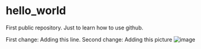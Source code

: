 # hello_world
First public repository. Just to learn how to use github. 

First change: Adding this line.
Second change: Adding this picture
![image](https://github.com/DinuIustinAdrian/hello_world/assets/80410235/b6051961-df29-48d9-aa4a-18f7df06a317)


